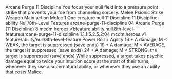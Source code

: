 <ability>
  <name>Arcane Purge</name>
  <cost>11 Discipline</cost>
  <flavor>You focus your null field into a pressure point strike that prevents your foe from channeling sorcery.</flavor>
  <keywords>
    <keyword>Melee</keyword>
    <keyword>Psionic</keyword>
    <keyword>Strike</keyword>
    <keyword>Weapon</keyword>
  </keywords>
  <type>Main action</type>
  <distance>Melee 1</distance>
  <target>One creature</target>
  <metadata>
    <class>null</class>
    <cost>11 Discipline</cost>
    <cost_amount>11</cost_amount>
    <cost_resource>Discipline</cost_resource>
    <feature_type>ability</feature_type>
    <file_dpath>Null/8th-Level Features</file_dpath>
    <item_id>arcane-purge-11-discipline</item_id>
    <item_index>04</item_index>
    <item_name>Arcane Purge (11 Discipline)</item_name>
    <level>8</level>
    <scc>mcdm.heroes.v1:feature.ability.null.8th-level-feature:arcane-purge-11-discipline</scc>
    <scdc>1.1.1:5.2.5.2:04</scdc>
    <source>mcdm.heroes.v1</source>
    <type>feature/ability/null/8th-level-feature</type>
  </metadata>
  <effects>
    <effect type="roll">
      <roll>Power Roll + Agility</roll>
      <t1>13 + A damage; M &lt; WEAK, the target is suppressed (save ends)</t1>
      <t2>19 + A damage; M &lt; AVERAGE, the target is suppressed (save ends)</t2>
      <t3>24 + A damage; M &lt; STRONG, the target is suppressed (save ends)</t3>
    </effect>
    <effect type="mundane">While suppressed, a target takes psychic damage equal to twice your Intuition score at the start of their turns, whenever they use a supernatural ability, or whenever they use an ability that costs Malice.</effect>
  </effects>
</ability>
